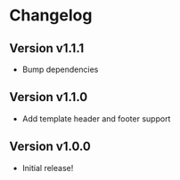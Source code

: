 # Changelog

## Version v1.1.1

- Bump dependencies

## Version v1.1.0

- Add template header and footer support

## Version v1.0.0

- Initial release!
